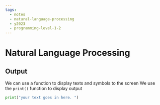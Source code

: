 ```yaml
---
tags:
  - notes
  - natural-language-processing
  - y2023
  - programming-level-1-2
---
```


# Natural Language Processing 
## Output
We can use a function to display texts and symbols to the screen
We use the `print()` function to display output

```python
print("your text goes in here. ")

```

